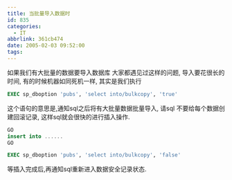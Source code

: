 ```yaml
---
title: 当批量导入数据时
id: 835
categories:
  - IT
abbrlink: 361cb474
date: 2005-02-03 09:52:00
tags:
---
```

如果我们有大批量的数据要导入数据库
大家都遇见过这样的问题,
导入要花很长的时间,
有的时候机器如同死机一样,
其实是我们执行

```sql
EXEC sp_dboption 'pubs', 'select into/bulkcopy', 'true'
```
这个语句的意思是,通知sql之后将有大批量数据批量导入,
请sql 不要给每个数据创建回滚记录,
这样sql就会很快的进行插入操作.
```sql
GO
insert into ......
GO

EXEC sp_dboption 'pubs', 'select into/bulkcopy', 'false'
```
等插入完成后,再通知sql重新进入数据安全记录状态.
